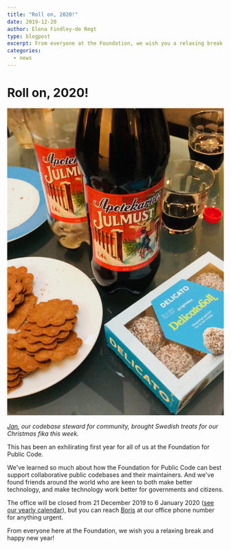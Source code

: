 ```yaml
---
title: "Roll on, 2020!"
date: 2019-12-20
author: Elena Findley-de Regt
type: blogpost
excerpt: From everyone at the Foundation, we wish you a relaxing break and happy new year!
categories:
  - news
---
```


# Roll on, 2020!

![Our Christmas fika spread](../assets/fika.png)

*[Jan](https://publiccode.net/team/jan-bio.html), our codebase steward for community, brought Swedish treats for our Christmas fika this week.*

This has been an exhilirating first year for all of us at the Foundation for Public Code.

We've learned so much about how the Foundation for Public Code can best support collaborative public codebases and their maintainers. And we've found friends around the world who are keen to both make better technology, and make technology work better for governments and citizens.

The office will be closed from 21 December 2019 to 6 January 2020 ([see our yearly calendar](about.publiccode.net/organization/yearly-schedule.html)), but you can reach [Boris](https://publiccode.net/team/boris-bio.html) at our office phone number for anything urgent.

From everyone here at the Foundation, we wish you a relaxing break and happy new year!
